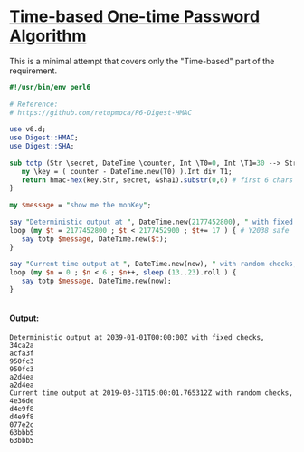 [1]: https://rosettacode.org/wiki/Time-based_One-time_Password_Algorithm

# [Time-based One-time Password Algorithm][1]

This is a minimal attempt that covers only the "Time-based" part of the requirement.

```perl
#!/usr/bin/env perl6
 
# Reference:
# https://github.com/retupmoca/P6-Digest-HMAC
 
use v6.d;
use Digest::HMAC;
use Digest::SHA;
 
sub totp (Str \secret, DateTime \counter, Int \T0=0, Int \T1=30 --> Str) {
   my \key = ( counter - DateTime.new(T0) ).Int div T1;   
   return hmac-hex(key.Str, secret, &sha1).substr(0,6) # first 6 chars of sha1
}
 
my $message = "show me the monKey";
 
say "Deterministic output at ", DateTime.new(2177452800), " with fixed checks,";
loop (my $t = 2177452800 ; $t < 2177452900 ; $t+= 17 ) { # Y2038 safe
   say totp $message, DateTime.new($t);
}
 
say "Current time output at ", DateTime.new(now), " with random checks,";
loop (my $n = 0 ; $n < 6 ; $n++, sleep (13..23).roll ) {
   say totp $message, DateTime.new(now);
} 
 
```

#### Output:
```
Deterministic output at 2039-01-01T00:00:00Z with fixed checks,
34ca2a
acfa3f
950fc3
950fc3
a2d4ea
a2d4ea
Current time output at 2019-03-31T15:00:01.765312Z with random checks,
4e36de
d4e9f8
d4e9f8
077e2c
63bbb5
63bbb5
```